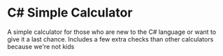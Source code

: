 # C# Simple Calculator 
 A simple calculator for those who are new to the C# language or want to give it a last chance.  Includes a few extra checks than other calculators because we're not kids
